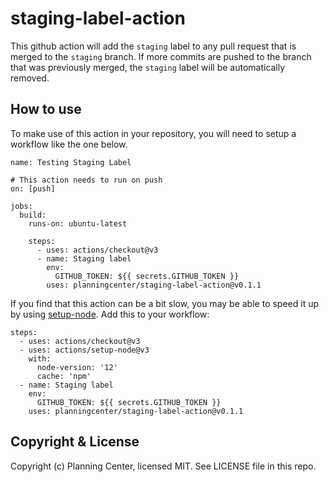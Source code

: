 # staging-label-action


This github action will add the `staging` label to any pull request that is merged to the `staging` branch. If more commits are pushed to the branch that was previously merged, the `staging` label will be automatically removed.

## How to use

To make use of this action in your repository, you will need to setup a workflow like the one below.

```
name: Testing Staging Label

# This action needs to run on push
on: [push]

jobs:
  build:
    runs-on: ubuntu-latest

    steps:
      - uses: actions/checkout@v3
      - name: Staging label
        env:
          GITHUB_TOKEN: ${{ secrets.GITHUB_TOKEN }}
        uses: planningcenter/staging-label-action@v0.1.1
```

If you find that this action can be a bit slow, you may be able to speed it up by using [setup-node](https://github.com/actions/setup-node). Add this to your workflow:

```
steps:
  - uses: actions/checkout@v3
  - uses: actions/setup-node@v3
    with:
      node-version: '12'
      cache: 'npm'
  - name: Staging label
    env:
      GITHUB_TOKEN: ${{ secrets.GITHUB_TOKEN }}
    uses: planningcenter/staging-label-action@v0.1.1
```

## Copyright & License

Copyright (c) Planning Center, licensed MIT. See LICENSE file in this repo.
